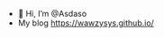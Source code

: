 - 👋 Hi, I’m @Asdaso
-  My blog https://wawzysys.github.io/
<!--
**wawzysys/wawzysys** is a ✨ _special_ ✨ repository because its `README.md` (this file) appears on your GitHub profile.

Here are some ideas to get you started:

- 🔭 I’m currently working on ...
- 🌱 I’m currently learning ...
- 👯 I’m looking to collaborate on ...
- 🤔 I’m looking for help with ...
- 💬 Ask me about ...
- 📫 How to reach me: ...
- 😄 Pronouns: ...
- ⚡ Fun fact: ...
![asdaso's GitHub stats](https://github-readme-stats.vercel.app/api?username=wawzysys&show_icons=true&theme=radical)
profile-3d-contrib/profile-customize.svg

-->
